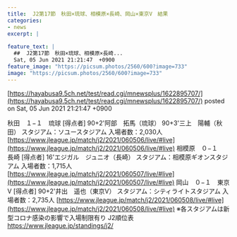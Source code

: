 ```yaml
---
title:  J2第17節　秋田×琉球、相模原×長崎、岡山×東京V　結果  
categories:
- news
excerpt: |
  
feature_text: |
  ##  J2第17節　秋田×琉球、相模原×長崎...
  Sat, 05 Jun 2021 21:21:47  +0900
feature_image: "https://picsum.photos/2560/600?image=733"
image: "https://picsum.photos/2560/600?image=733"
---
```


[https://hayabusa9.5ch.net/test/read.cgi/mnewsplus/1622895707/](https://hayabusa9.5ch.net/test/read.cgi/mnewsplus/1622895707/)
posted on Sat, 05 Jun 2021 21:21:47  +0900

<!--more-->

秋田　１−１　琉球 [得点者] 90+2'阿部　拓馬（琉球） 90+3'三上　陽輔（秋田） スタジアム：ソユースタジアム 入場者数：2,030人 [https://www.jleague.jp/match/j2/2021/060506/live/#live](https://www.jleague.jp/match/j2/2021/060506/live/#live) 相模原　０−１　長崎 [得点者] 16'エジガル　ジュニオ（長崎） スタジアム：相模原ギオンスタジアム 入場者数：1,715人 [https://www.jleague.jp/match/j2/2021/060507/live/#live](https://www.jleague.jp/match/j2/2021/060507/live/#live) 岡山　０−１　東京V [得点者] 90+2'井出　遥也（東京V） スタジアム：シティライトスタジアム 入場者数：2,735人 [https://www.jleague.jp/match/j2/2021/060508/live/#live](https://www.jleague.jp/match/j2/2021/060508/live/#live) ※各スタジアムは新型コロナ感染の影響で入場制限有り J2順位表 https://www.jleague.jp/standings/j2/
